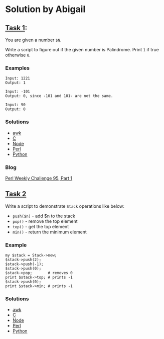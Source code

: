 # Solution by Abigail

## [Task 1](https://perlweeklychallenge.org/blog/perl-weekly-challenge-095/#TASK1): 

You are given a number `$N`.

Write a script to figure out if the given number is Palindrome.
Print `1` if true otherwise `0`.

### Examples
~~~~
Input: 1221
Output: 1

Input: -101
Output: 0, since -101 and 101- are not the same.

Input: 90
Output: 0
~~~~

### Solutions
* [awk](awk/ch-1.c)
* [C](c/ch-1.c)
* [Node](node/ch-1.js)
* [Perl](perl/ch-1.pl)
* [Python](python/ch-1.py)

### Blog
[Perl Weekly Challenge 95, Part 1](https://wp.me/pcxd30-kq)


## [Task 2](https://perlweeklychallenge.org/blog/perl-weekly-challenge-095/#TASK2)

Write a script to demonstrate `Stack` operations like below:

* `push($n)` - add $n to the stack
* `pop()` - remove the top element
* `top()` - get the top element
* `min()` - return the minimum element

### Example
~~~~
my $stack = Stack->new;
$stack->push(2);
$stack->push(-1);
$stack->push(0);
$stack->pop;       # removes 0
print $stack->top; # prints -1
$stack->push(0);
print $stack->min; # prints -1
~~~~

### Solutions
* [awk](awk/ch-2.awk)
* [C](c/ch-2.c)
* [Node](node/ch-2.js)
* [Perl](perl/ch-2.pl)
* [Python](python/ch-2.py)
